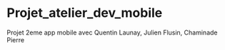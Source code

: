 # Projet_atelier_dev_mobile
 Projet 2eme app mobile avec Quentin Launay, Julien Flusin, Chaminade Pierre
